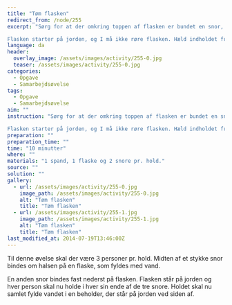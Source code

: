 ```yaml
---
title: "Tøm flasken"
redirect_from: /node/255
excerpt: "Sørg for at der omkring toppen af flasken er bundet en snor, så der er to lige lange ender. I bunden af flasken skal være bundet en snor, så der kun er en ende. Flasken skal være fyldt med vand.

Flasken starter på jorden, og I må ikke røre flasken. Hæld indholdet fra flasken over i beholderen ved siden af flasken."
language: da
header:
  overlay_image: /assets/images/activity/255-0.jpg
  teaser: /assets/images/activity/255-0.jpg
categories: 
  - Opgave
  - Samarbejdsøvelse
tags: 
  - Opgave
  - Samarbejdsøvelse
aim: ""
instruction: "Sørg for at der omkring toppen af flasken er bundet en snor, så der er to lige lange ender. I bunden af flasken skal være bundet en snor, så der kun er en ende. Flasken skal være fyldt med vand.

Flasken starter på jorden, og I må ikke røre flasken. Hæld indholdet fra flasken over i beholderen ved siden af flasken."
preparation: ""
preparation_time: ""
time: "10 minutter"
where: ""
materials: "1 spand, 1 flaske og 2 snore pr. hold."
source: ""
solution: ""
gallery:
  - url: /assets/images/activity/255-0.jpg
    image_path: /assets/images/activity/255-0.jpg
    alt: "Tøm flasken"
    title: "Tøm flasken"
  - url: /assets/images/activity/255-1.jpg
    image_path: /assets/images/activity/255-1.jpg
    alt: "Tøm flasken"
    title: "Tøm flasken"
last_modified_at: 2014-07-19T13:46:00Z
---
```

Til denne øvelse skal der være 3 personer pr. hold. Midten af et stykke snor bindes om halsen på en flaske, som fyldes med vand.

En anden snor bindes fast nederst på flasken. Flasken står på jorden og hver person skal nu holde i hver sin ende af de tre snore. Holdet skal nu samlet fylde vandet i en beholder, der står på jorden ved siden af.
